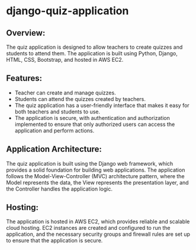 # django-quiz-application

## Overview:
The quiz application is designed to allow teachers to create quizzes and students to attend them. The application is built using Python, Django, HTML, CSS, Bootstrap, and hosted in AWS EC2.

## Features:
* Teacher can create and manage quizzes.
* Students can attend the quizzes created by teachers.
* The quiz application has a user-friendly interface that makes it easy for both teachers and students to use.
* The application is secure, with authentication and authorization implemented to ensure that only authorized users can access the application and perform actions.

## Application Architecture:
The quiz application is built using the Django web framework, which provides a solid foundation for building web applications. The application follows the Model-View-Controller (MVC) architecture pattern, where the Model represents the data, the View represents the presentation layer, and the Controller handles the application logic.

## Hosting:
The application is hosted in AWS EC2, which provides reliable and scalable cloud hosting. EC2 instances are created and configured to run the application, and the necessary security groups and firewall rules are set up to ensure that the application is secure.

